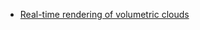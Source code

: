 
* [Real-time rendering of volumetric clouds](http://www.diva-portal.org/smash/get/diva2:1223894/FULLTEXT01.pdf)
